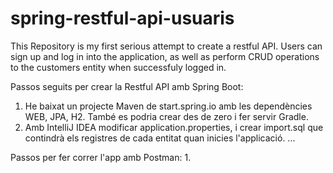 # spring-restful-api-usuaris
This Repository is my first serious attempt to create a restful API. 
Users can sign up and log in into the application, as well as perform CRUD operations to the customers entity when successfuly logged in. 

Passos seguits per crear la Restful API amb Spring Boot: 
1. He baixat un projecte Maven de start.spring.io amb les dependències WEB, JPA, H2. També es podria crear des de zero i fer servir Gradle. 
2. Amb IntelliJ IDEA modificar application.properties, i crear import.sql que contindrà els registres de cada entitat quan inicies l'applicació. 
...

Passos per fer correr l'app amb Postman:
1. 

